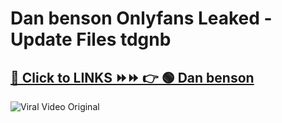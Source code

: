 
 # Dan benson Onlyfans Leaked - Update Files tdgnb

## <h2><a href="https://clipsfans.com/Dan_benson&ref=git">🔗 Click to LINKS ⏩⏩ 👉 🟢 Dan benson </a></h2>

<a href="https://clipsfans.com/Dan_benson&ref=git" rel="nofollow" data-target="animated-image.originalLink"><img src="https://i.ibb.co.com/xMMVF88/686577567.gif" alt="Viral Video Original" style="max-width: 100%; display: inline-block;" data-target="animated-image.originalImage"></a>

